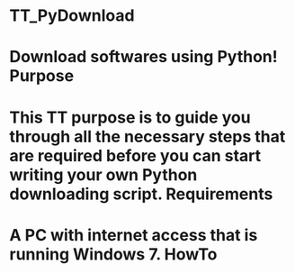 TT_PyDownload
======
Download softwares using Python!
Purpose
======
This TT purpose is to guide you through all the necessary steps that are 
required before you can start writing your own Python downloading script.
Requirements
======
A PC with internet access that is running Windows 7.
HowTo
======
